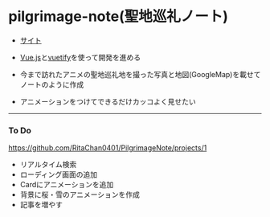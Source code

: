 # pilgrimage-note(聖地巡礼ノート)

- [サイト](https://pilgrimagenote.web.app/)

- [Vue.js](https://jp.vuejs.org/v2/guide/)と[vuetify](https://vuetifyjs.com/ja/getting-started/quick-start)を使って開発を進める
- 今まで訪れたアニメの聖地巡礼地を撮った写真と地図(GoogleMap)を載せてノートのように作成
- アニメーションをつけてできるだけカッコよく見せたい

***
### To Do
https://github.com/RitaChan0401/PilgrimageNote/projects/1

- リアルタイム検索
- ローディング画面の追加　
- Cardにアニメーションを追加
- 背景に桜・雪のアニメーションを作成
- 記事を増やす
